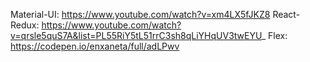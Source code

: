 Material-UI: https://www.youtube.com/watch?v=xm4LX5fJKZ8
React-Redux: https://www.youtube.com/watch?v=qrsle5quS7A&list=PL55RiY5tL51rrC3sh8qLiYHqUV3twEYU_
Flex: https://codepen.io/enxaneta/full/adLPwv
